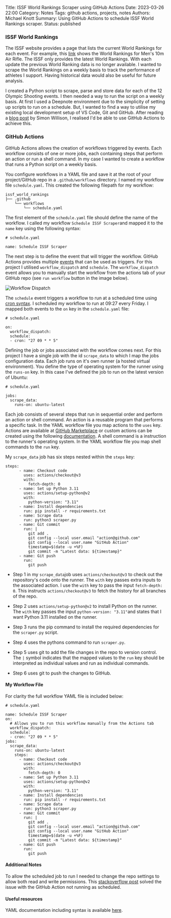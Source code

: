 Title: ISSF World Rankings Scraper using GitHub Actions
Date: 2023-03-26 22:00
Category: Notes
Tags: github actions, projects, notes
Authors: Michael Knott
Summary: Using GitHub Actions to schedule ISSF World Rankings scraper.
Status: published

### ISSF World Rankings

The ISSF website provides a page that lists the current World Rankings for each event. For example, this [link](https://www.issf-sports.org/competitions/worldranking/complete_ranking_by_event_yearly.ashx?evlinkid=ARM) shows the World Rankings for Men's 10m Air Rifle. The ISSF only provides the latest World Rankings. With each update the previous World Ranking data is no longer available.
I wanted to scrape the World Rankings on a weekly basis to track the performance of athletes I support. Having historical data would also be useful for future analysis.

I created a Python script to scrape, parse and store data for each of the 12 Olympic Shooting events. I then needed a way to run the script on a weekly basis. At first I used a Deepnote environment due to the simplicity of setting up scripts to run on a schedule. But, I wanted to find a way to utilise my existing local development setup of VS Code, Git and GitHub. After reading a [blog post](https://simonwillison.net/2020/Oct/9/git-scraping/) by Simon Willison, I realised I'd be able to use GitHub Actions to achieve this.

### GitHub Actions
GitHub Actions allows the creation of workflows triggered by events. Each workflow consists of one or more jobs, each containing steps that perform an action or run a shell command. In my case I wanted to create a workflow that runs a Python script on a weekly basis.

You configure workflows in a YAML file and save it at the root of your project/GitHub repo in a `.github/workflows` directory. I named my workflow file `schedule.yaml`. This created the following filepath for my workflow:

```
issf_world_rankings
├── .github
    └── workflows
        └── schedule.yaml
```


The first element of the `schedule.yaml` file should define the name of the workflow. I called my workflow `Schedule ISSF Scraper`and mapped it to the `name` key using the following syntax:

```
# schedule.yaml

name: Schedule ISSF Scraper
```

The next step is to define the event that will trigger the workflow. GitHub Actions provides multiple [events](https://docs.github.com/en/actions/using-workflows/events-that-trigger-workflows#schedule) that can be used as triggers. For this project I utilised `workflow_dispatch` and `schedule`. The `workflow_dispatch` event allows you to manually start the workflow from the actions tab of your GitHub repo (see `run workflow` button in the image below).

![Workflow Dispatch]({static}/images/github-actions-workflow-dispatch.png)

 The `schedule` event triggers a workflow to run at a scheduled time using [cron syntax](https://pubs.opengroup.org/onlinepubs/9699919799/utilities/crontab.html#tag_20_25_07). I scheduled my workflow to run at 09:27 every Friday. I mapped both events to the `on` key in the `schedule.yaml` file:

```
# schedule.yaml

on:
  workflow_dispatch:
  schedule:
  - cron: "27 09 * * 5"
```

Defining the job or jobs associated with the workflow comes next. For this project I have a single job with the id `scrape_data` to which I map the jobs configuration data. Each job runs on it's own runner (a hosted virtual environment). You define the type of operating system for the runner using the `runs-on` key. In this case I've defined the job to run on the latest version of Ubuntu:

```
# schedule.yaml

jobs:
  scrape_data:
    runs-on: ubuntu-latest 
```

Each job consists of several steps that run in sequential order and perform an action or shell command. An action is a reusable program that performs a specific task.  In the YAML workflow file you map actions to the `uses` key. Actions are available at [GitHub Marketplace](https://github.com/marketplace?category=&query=&type=actions&verification=) or custom actions can be created using the following [documentation](https://docs.github.com/en/actions/creating-actions). A shell command is a instruction to the runner's operating system. In the YAML workflow file you map shell commands to the `run` key.

My `scrape_data` job has six steps nested within the `steps` key:

```
steps:
      - name: Checkout code
        uses: actions/checkout@v3
        with:
          fetch-depth: 0
      - name: Set up Python 3.11
        uses: actions/setup-python@v2
        with:
          python-version: "3.11"
      - name: Install dependencies
        run: pip install -r requirements.txt
      - name: Scrape data
        run: python3 scraper.py
      - name: Git commit
        run: |
          git add .
          git config --local user.email "action@github.com"
          git config --local user.name "GitHub Action"
          timestamp=$(date -u +%F)
          git commit -m "Latest data: ${timestamp}"
      - name: Git push
        run:
          git push
```

+ Step 1 in my `scrape_data`job uses `actions/checkout@v3` to check out the repository's code onto the runner. The `with` key passes extra inputs to the associated action. I use the `with` key to pass the input `fetch-depth: 0`. This instructs `actions/checkout@v3` to fetch the history for all branches of the repo.

+ Step 2 uses `actions/setup-python@v2` to install Python on the runner. The `with` key passes the input `python-version: "3.11"`and states that I want Python 3.11 installed on the runner.

+ Step 3 runs the pip command to install the required dependencies for the `scraper.py` script.

+ Step 4 uses the pythons command to run `scraper.py`.

+ Step 5 uses git to add the file changes in the repo to version control. The `|` symbol indicates that the mapped values to the `run` key should be interpreted as individual values and run as individual commands. 

+ Step 6 uses git to push the changes to GitHub.

#### My Workflow File

For clarity the full workflow YAML file is included below:
```
# schedule.yaml

name: Schedule ISSF Scraper
on:
  # Allows you to run this workflow manually from the Actions tab
  workflow_dispatch:
  schedule:
  - cron: "27 09 * * 5"
jobs:
  scrape_data:
    runs-on: ubuntu-latest 
    steps:
      - name: Checkout code
        uses: actions/checkout@v3
        with:
          fetch-depth: 0
      - name: Set up Python 3.11
        uses: actions/setup-python@v2
        with:
          python-version: "3.11"
      - name: Install dependencies
        run: pip install -r requirements.txt
      - name: Scrape data
        run: python3 scraper.py
      - name: Git commit
        run: |
          git add .
          git config --local user.email "action@github.com"
          git config --local user.name "GitHub Action"
          timestamp=$(date -u +%F)
          git commit -m "Latest data: ${timestamp}"
      - name: Git push
        run:
          git push
```



#### Additional Notes

To allow the scheduled job to run I needed to change the repo settings to allow both read and write permissions. This [stackoverflow post](https://stackoverflow.com/questions/73687176/permission-denied-to-github-actionsbot-the-requested-url-returned-error-403) solved the issue with the GitHub Action not running as scheduled.

#### Useful resources
YAML documentation including syntax is available [here](https://yaml.org/).
